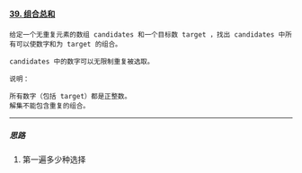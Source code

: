 #### [39. 组合总和](https://leetcode-cn.com/problems/combination-sum/)

```
给定一个无重复元素的数组 candidates 和一个目标数 target ，找出 candidates 中所有可以使数字和为 target 的组合。

candidates 中的数字可以无限制重复被选取。

说明：

所有数字（包括 target）都是正整数。
解集不能包含重复的组合。 
```

-----

##### 思路

1. 第一遍多少种选择

